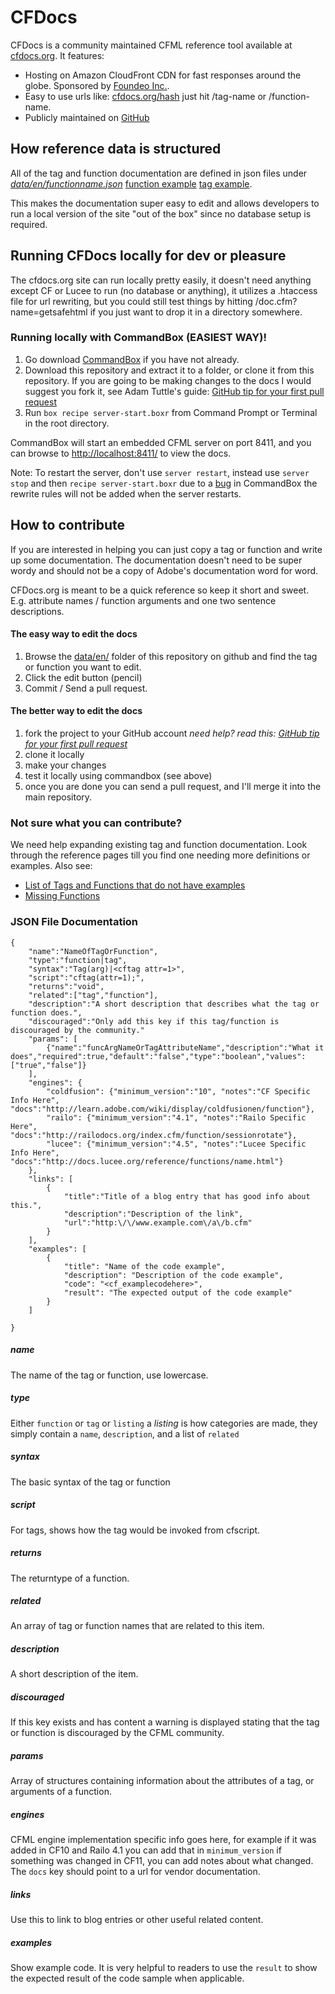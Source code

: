 # CFDocs

CFDocs is a community maintained CFML reference tool available at [cfdocs.org](http://cfdocs.org). It features:
* Hosting on Amazon CloudFront CDN for fast responses around the globe. Sponsored by [Foundeo Inc.](http://foundeo.com).
* Easy to use urls like: [cfdocs.org/hash](http:cfdocs.org/hash) just hit /tag-name or /function-name.
* Publicly maintained on [GitHub](http://github.com/foundeo/cfdocs)

## How reference data is structured

All of the tag and function documentation are defined in json files under [*data/en/functionname.json*](https://github.com/foundeo/cfdocs/tree/master/data/en)  [function example](https://github.com/foundeo/cfdocs/blob/master/data/en/sessioninvalidate.json) [tag example](https://github.com/foundeo/cfdocs/blob/master/data/en/cfhtmltopdf.json).

This makes the documentation super easy to edit and allows developers to run a local version of the site "out of the box" since no database setup is required.

## Running CFDocs locally for dev or pleasure

The cfdocs.org site can run locally pretty easily, it doesn't need anything except CF or Lucee to run (no database or anything), it utilizes a .htaccess file for url rewriting, but you could still test things by hitting /doc.cfm?name=getsafehtml if you just want to drop it in a directory somewhere.

### Running locally with CommandBox (EASIEST WAY)!

1. Go download [CommandBox](https://www.ortussolutions.com/products/commandbox) if you have not already.
2. Download this repository and extract it to a folder, or clone it from this repository. If you are going to be making changes to the docs I would suggest you fork it, see Adam Tuttle's guide: [GitHub tip for your first pull request](http://fusiongrokker.com/post/github-tip-for-your-first-pull-request)
3. Run `box recipe server-start.boxr` from Command Prompt or Terminal in the root directory.

CommandBox will start an embedded CFML server on port 8411, and you can browse to [http://localhost:8411/](http://localhost:8411/) to view the docs.

Note: To restart the server, don't use `server restart`, instead use `server stop` and then `recipe server-start.boxr` due to a [bug](https://ortussolutions.atlassian.net/browse/COMMANDBOX-245) in CommandBox the rewrite rules will not be added when the server restarts.

## How to contribute

If you are interested in helping you can just copy a tag or function and write up some documentation. The documentation doesn't need to be super wordy and should not be a copy of Adobe's documentation word for word.

CFDocs.org is meant to be a quick reference so keep it short and sweet. E.g. attribute names / function arguments and one two sentence descriptions.

#### The easy way to edit the docs

1. Browse the [data/en/](https://github.com/foundeo/cfdocs/tree/master/data/en) folder of this repository on github and find the tag or function you want to edit.
2. Click the edit button (pencil)
3. Commit / Send a pull request.

#### The better way to edit the docs

1. fork the project to your GitHub account *need help? read this: [GitHub tip for your first pull request](http://fusiongrokker.com/post/github-tip-for-your-first-pull-request)*
2. clone it locally
3. make your changes
4. test it locally using commandbox (see above)
4. once you are done you can send a pull request, and I'll merge it into the main repository.

### Not sure what you can contribute?

We need help expanding existing tag and function documentation. Look through the reference pages till you find one needing more definitions or examples. Also see:

* [List of Tags and Functions that do not have examples](http://cfdocs.org/report/missing-examples.cfm)
* [Missing Functions](http://cfdocs.org/report/todo.cfm)

### JSON File Documentation

    {
    	"name":"NameOfTagOrFunction",
    	"type":"function|tag",
    	"syntax":"Tag(arg)|<cftag attr=1>",
        "script":"cftag(attr=1);",
    	"returns":"void",
    	"related":["tag","function"],
    	"description":"A short description that describes what the tag or function does.",
        "discouraged":"Only add this key if this tag/function is discouraged by the community."
    	"params": [
            {"name":"funcArgNameOrTagAttributeName","description":"What it does","required":true,"default":"false","type":"boolean","values":["true","false"]}
    	],
    	"engines": {
    		"coldfusion": {"minimum_version":"10", "notes":"CF Specific Info Here", "docs":"http://learn.adobe.com/wiki/display/coldfusionen/function"},
    		"railo": {"minimum_version":"4.1", "notes":"Railo Specific Here", "docs":"http://railodocs.org/index.cfm/function/sessionrotate"},
            "lucee": {"minimum_version":"4.5", "notes":"Lucee Specific Info Here", "docs":"http://docs.lucee.org/reference/functions/name.html"}
    	},
    	"links": [
    		{
    			"title":"Title of a blog entry that has good info about this.",
    			"description":"Description of the link",
    			"url":"http:\/\/www.example.com\/a\/b.cfm"
    		}
    	],
        "examples": [
            {
    			"title": "Name of the code example",
    			"description": "Description of the code example",
    			"code": "<cf_examplecodehere>",
    			"result": "The expected output of the code example"
            }
        ]

    }


##### name

The name of the tag or function, use lowercase.

##### type

Either `function` or `tag` or `listing` a *listing* is how categories are made, they simply contain a `name`, `description`, and a list of `related`

##### syntax

The basic syntax of the tag or function

##### script

For tags, shows how the tag would be invoked from cfscript.

##### returns

The returntype of a function.

##### related

An array of tag or function names that are related to this item.

##### description

A short description of the item.

##### discouraged

If this key exists and has content a warning is displayed stating that the tag or function is discouraged by the CFML community.

##### params

Array of structures containing information about the attributes of a tag, or arguments of a function.

##### engines

CFML engine implementation specific info goes here, for example if it was added in CF10 and Railo 4.1 you can add that in `minimum_version` if something was changed in CF11, you can add notes about what changed. The `docs` key should point to a url for vendor documentation.

##### links

Use this to link to blog entries or other useful related content.

##### examples

Show example code. It is very helpful to readers to use the `result` to show the expected result of the code sample when applicable.
